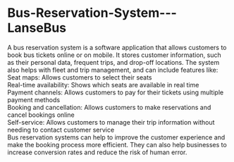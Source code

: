 # Bus-Reservation-System---LanseBus

A bus reservation system is a software application that allows customers to book bus tickets online or on mobile. It stores customer information, such as their personal data, frequent trips, and drop-off locations. The system also helps with fleet and trip management, and can include features like: <br />
Seat maps: Allows customers to select their seats <br />
Real-time availability: Shows which seats are available in real time <br />
Payment channels: Allows customers to pay for their tickets using multiple payment methods <br />
Booking and cancellation: Allows customers to make reservations and cancel bookings online <br />
Self-service: Allows customers to manage their trip information without needing to contact customer service <br />
Bus reservation systems can help to improve the customer experience and make the booking process more efficient. They can also help businesses to increase conversion rates and reduce the risk of human error.<br />
